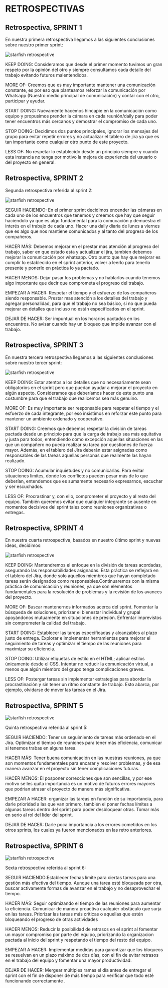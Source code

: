 # RETROSPECTIVAS

## Retrospectiva, SPRINT 1

En nuestra primera retrospectiva llegamos a las siguientes conclusiones sobre nuestro primer sprint:

![starfish retrospective](./avalanna/public/img/starfishRetrospective.png)


KEEP DOING: Consideramos que desde el primer momento tuvimos un gran respeto por la opinión del otro y siempre consultamos cada detalle del trabajo evitando futuros malentendidos.

MORE OF: Creemos que es muy importante mantener una comunicación constante, es por eso que planteamos reforzar la comunicación por Whatsapp (Nuestro medio principal de comunicación) y contar con el otro, participar y ayudar.

START DOING: Nuevamente hacemos hincapie en la comunicación como equipo y propusimos prender la cámara en cada reunión/daily para poder tener encuentros más cercanos y demostrar el compromiso de cada uno.

STOP DOING: Decidimos dos puntos principales, ignorar los mensajes del grupo para evitar repetir errores y no actualizar el tablero de jira ya que es tan importante como cualquier otro punto de este proyecto.

LESS OF: No respetar lo establecido desde un principio siempre y cuando esta instancia no tenga por motivo la mejora de experiencia del usuario o del proyecto en general.



## Retrospectiva, SPRINT 2

Segunda retrospectiva referida al sprint 2:

![starfish retrospective](./avalanna/public/img/starfishRetrospective2.png)



SEGUIR HACIENDO: En el primer sprint decidimos encender las cámaras en cada uno de los encuentros que tenemos y creemos que hay que seguir haciendolo ya que es algo fundamental para la comucación y demuestra el interés en el trabajo de cada uno.
Hacer una daily diaria de lunes a viernes que es algo que nos mantiene comunicados y al tanto del progreso de los compañeros.

HACER MÁS: Debemos mejorar en el prestar mas atención al progreso del trabajo, saber en que estado esta y actualizar el jira, tambien debemos mejorar la comunicación por whatsapp.
Otro punto que hay que mejorar es cumplir lo establecido en el sprint anterior, volver a leerlo para tenerlo presente y ponerlo en práctica lo ya pactado.

HACER MENOS: Dejar pasar los problemas y no hablarlos cuando tenemos algo importante que decir que comprometa el progreso del trabajo. 

EMPEZAR A HACER: Respetar el tiempo y el esfuerzo de los compañeros siendo responsable.
Prestar mas atención a los detalles del trabajo y agregar personalidad, para que el trabajo no sea básico, si no que pueda mejorar en detalles que incluso no están especificados en el sprint.

DEJAR DE HACER: Ser impuntual en los horarios pactados en los encuentros. 
No avisar cuando hay un bloqueo que impide avanzar con el trabajo.




## Retrospectiva, SPRINT 3

En nuestra tercera retrospectiva llegamos a las siguientes conclusiones sobre nuestro tercer sprint:

![starfish retrospective](./avalanna/public/img/starfishRetrospective3.png)


KEEP DOING: Estar atentos a los detalles que no necesariamente sean obligatorios en el sprint pero que puedan ayudar a mejorar el proyecto en algún aspecto. Consideramos que deberíamos hacer de este punto una costumbre para que el trabajo que realicemos sea más genuino.

MORE OF: Es muy importante ser responsable para respetar el tiempo y el esfuerzo de cada integrante, por eso insistimos en reforzar este punto para mantener un ambiente ordenado y cooperativo.

START DOING: Creemos que debemos respetar la división de tareas pactada desde un principio para que la carga de trabajo sea más equitativa y justa para todos, entendiendo como excepción aquellas situaciones en las que un compañero no pueda realizar su tarea por cuestiones de fuerza mayor. Además, en el tablero del Jira deberán estar asignadas como responsables de las tareas aquellas personas que realmente las hayan realizado.

STOP DOING: Acumular inquietudes y no comunicarlas. Para evitar situaciones limites, donde los conflictos pueden pesar más de lo que deberían, entendemos que es sumamente necesario expresarnos, escuchar y ser escuchados.

LESS OF: Procrastinar y, con ello, comprometer el proyecto y al resto del equipo. También queremos evitar que cualquier integrante se ausente en momentos decisivos del sprint tales como reuniones organizativas o entregas.





## Retrospectiva, SPRINT 4

En nuestra cuarta retrospectiva, basados en nuestro último sprint y nuevas ideas, decidimos:

![starfish retrospective](./avalanna/public/img/starfishRetrospective4.png)

KEEP DOING: Mantendremos el enfoque en la división de tareas acordadas, asegurando las responsabilidades asignadas. Esta práctica se reflejará en el tablero del Jira, donde solo aquellos miembros que hayan completado tareas serán designados como responsables.Continuaremos con la misma práctica de comunicación y reuniones, ya que son elementos fundamentales para la resolución de problemas y la revisión de los avances del proyecto.

MORE OF: Buscar mantenernos informados acerca del sprint. Fomentar la búsqueda de soluciones, priorizar el bienestar individual y grupal apoyándonos mutuamente en situaciones de presión. Enfrentar imprevistos sin comprometer la calidad del trabajo.

START DOING: Establecer las tareas especificadas y alcanzables al plazo justo de entrega. Explorar e implementar herramientas para mejorar el seguimiento de tareas y optimizar el tiempo de las reuniones para maximizar su eficiencia.

STOP DOING: Utilizar etiquetas de estilo en el HTML; aplicar estilos únicamente desde el CSS. Intentar no reducir la comunicación virtual, a menos que algún miembro del grupo tenga complicaciones graves.

LESS OF: Postergar tareas sin implementar estrategias para abordar la procrastinación y sin tener un ritmo constante de trabajo. Esto abarca, por ejemplo, olvidarse de mover las tareas en el Jira.




## Retrospectiva, SPRINT 5

![starfish retrospective](./avalanna/public/img/starfishRetrospective5.png)

Quinta retrospectiva referida al sprint 5:

SEGUIR HACIENDO: Tener un seguimiento de tareas más ordenado en el Jira. Optimizar el tiempo de reuniones para tener más eficiencia, comunicar si tenemos trabas en alguna tarea.

HACER MÁS: Tener buena comunicación en las nuestras reuniones, ya que son momentos fundamentales para encarar y resolver problemas, y de esa manera avanzar en el proyecto sin tener complicaciones futuras.

HACER MENOS: El posponer correcciones que son sencillas, y por ese motivo se les quita importancia es un motivo de futuros errores mayores que podrían atrasar el proyecto de manera más significativa.

EMPEZAR A HACER: organizar las tareas en función de su importancia, para darle prioridad a las que van primero, también el poner fechas límites a algunas tareas dentro del sprint para poder desbloquear otras.
Tomar más en serio al rol del líder del sprint.

DEJAR DE HACER: Darle poca importancia a los errores cometidos en los otros sprints, los cuales ya fueron mencionados en las retro anteriores. 


## Retrospectiva, SPRINT 6

![starfish retrospective](./avalanna/public/img/starfishRetrospective6.png)

Sexta retrospectiva referida al sprint 6:

SEGUIR HACIENDO:Establecer fechas límite para ciertas tareas para una gestión más efectiva del tiempo.
    Aunque una tarea esté bloqueada por otra, buscar activamente formas de avanzar en el trabajo y no desaprovechar el tiempo.

HACER MÁS: Seguir optimizando el tiempo de las reuniones para aumentar la eficiencia.
    Comunicar de manera proactiva cualquier obstáculo que surja en las tareas.
    Priorizar las tareas más críticas o aquellas que estén bloqueando el progreso de otras actividades

HACER MENOS: Reducir la  posibilidad de retrasos en el sprint al fomentar  un mayor compromiso por parte del equipo,
priorizando la organizacion pactada al inicio del sprint y respetando el tiempo del resto del equipo. 

EMPEZAR A HACER: Implementar medidas para garantizar que los bloqueos se resuelvan en un plazo máximo de dos días, con el fin de evitar retrasos en el trabajo del equipo y fomentar una mayor productividad.

DEJAR DE HACER: Mergear múltiples ramas el día antes de entregar el sprint con el fin de disponer de más tiempo para verificar que todo esté funcionando correctamente .